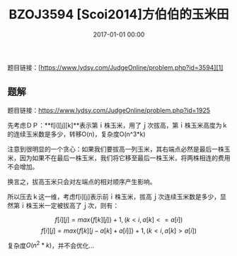 ﻿---
layout: post
title: BZOJ3594 [Scoi2014]方伯伯的玉米田
date: 2017-01-01 00:00
img: https://vexoben.github.io/assets/images/Blog/博客搬家.jpg
---

题目链接：[https://www.lydsy.com/JudgeOnline/problem.php?id=3594][1]

## 题解

题目链接：https://www.lydsy.com/JudgeOnline/problem.php?id=1925

先考虑ＤＰ：**f[i][j][k]**表示第ｉ株玉米，用了ｊ次拔高，第ｉ株玉米高度为ｋ的连续玉米数是多少，转移O(n)，复杂度O(n^3*k)

注意到很明显的一个贪心：如果我们要拔高一列玉米，其右端点必然是最后一株玉米，因为如果不在最后一株玉米，我们将它移至最后一株玉米，将两株相连的费用不会增加。

换言之，拔高玉米只会对左端点的相对顺序产生影响。 

所以压去ｋ这一维，考虑f[i][j]表示前ｉ株玉米，拔高ｊ次连续玉米数是多少，显然第ｉ株玉米一定被拔高了ｊ次，则有：  

$$ f[i][j]=max\{f[k][j]\}+1,(k<i,a[k]<=a[i]) $$$$ f[i][j]=max\{f[k][j-a[k]+a[i]]\}+1,(k<i,a[k]>a[i]) $$

复杂度$O(n^2*k)$，并不会优化…